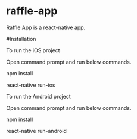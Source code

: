 # raffle-app

Raffle App is a react-native app.

#Installation

To run the iOS project

Open command prompt and run below commands.

  npm install
  
  react-native run-ios

To run the Android project

Open command prompt and run below commands.

  npm install 
  
  react-native run-android

